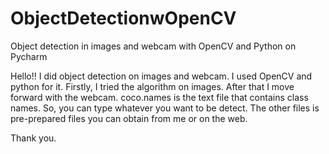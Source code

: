 # ObjectDetectionwOpenCV
Object detection in images and webcam with OpenCV and Python on Pycharm

Hello!!
I did object detection on images and webcam. I used OpenCV and python for it.
Firstly, I tried the algorithm on images. After that I move forward with the webcam.
coco.names is the text file that contains class names. So, you can type whatever you want to be detect.
The other files is pre-prepared files you can obtain from me or on the web.

Thank you.
